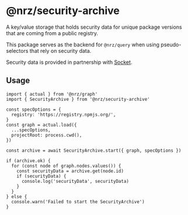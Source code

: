 # @nrz/security-archive

A key/value storage that holds security data for unique package
versions that are coming from a public registry.

This package serves as the backend for `@nrz/query` when using
pseudo-selectors that rely on security data.

Security data is provided in partnership with
[Socket](https://socket.dev/).

## Usage

```
import { actual } from '@nrz/graph'
import { SecurityArchive } from '@nrz/security-archive'

const specOptions = {
  registry: 'https://registry.npmjs.org/',
}
const graph = actual.load({
  ...specOptions,
  projectRoot: process.cwd(),
})

const archive = await SecurityArchive.start({ graph, specOptions })

if (archive.ok) {
  for (const node of graph.nodes.values()) {
    const securityData = archive.get(node.id)
    if (securityData) {
      console.log('securityData', securityData)
    }
  }
} else {
  console.warn('Failed to start the SecurityArchive')
}
```
